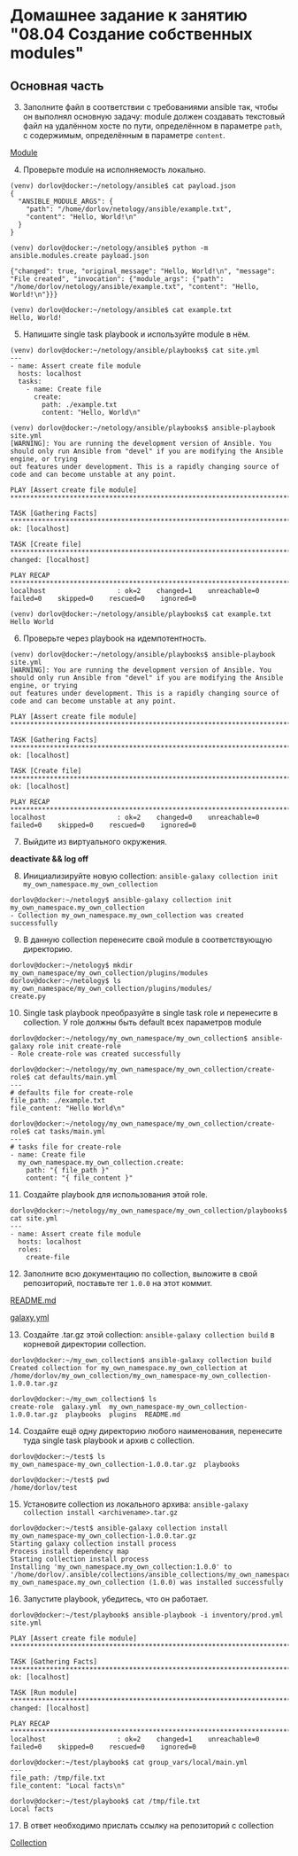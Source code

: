 # Домашнее задание к занятию "08.04 Создание собственных modules"

## Основная часть

3. Заполните файл в соответствии с требованиями ansible так, чтобы он выполнял основную задачу: module должен создавать текстовый файл на удалённом хосте по пути, определённом в параметре `path`, с содержимым, определённым в параметре `content`.

[Module](https://github.com/Borodatko/my_own_collection/blob/5cf916402464b5fb5b0460605d09ee3bbea710bf/plugins/modules/create.py)

4. Проверьте module на исполняемость локально.
```
(venv) dorlov@docker:~/netology/ansible$ cat payload.json
{
  "ANSIBLE_MODULE_ARGS": {
    "path": "/home/dorlov/netology/ansible/example.txt",
    "content": "Hello, World!\n"
  }
}

(venv) dorlov@docker:~/netology/ansible$ python -m ansible.modules.create payload.json

{"changed": true, "original_message": "Hello, World!\n", "message": "File created", "invocation": {"module_args": {"path": "/home/dorlov/netology/ansible/example.txt", "content": "Hello, World!\n"}}}

(venv) dorlov@docker:~/netology/ansible$ cat example.txt
Hello, World!
```

5. Напишите single task playbook и используйте module в нём.
```
(venv) dorlov@docker:~/netology/ansible/playbooks$ cat site.yml
---
- name: Assert create file module
  hosts: localhost
  tasks:
    - name: Create file
      create:
        path: ./example.txt
        content: "Hello, World\n"

(venv) dorlov@docker:~/netology/ansible/playbooks$ ansible-playbook site.yml
[WARNING]: You are running the development version of Ansible. You should only run Ansible from "devel" if you are modifying the Ansible engine, or trying
out features under development. This is a rapidly changing source of code and can become unstable at any point.

PLAY [Assert create file module] *****************************************************************************************************************************

TASK [Gathering Facts] ***************************************************************************************************************************************
ok: [localhost]

TASK [Create file] *******************************************************************************************************************************************
changed: [localhost]

PLAY RECAP ***************************************************************************************************************************************************
localhost                  : ok=2    changed=1    unreachable=0    failed=0    skipped=0    rescued=0    ignored=0

(venv) dorlov@docker:~/netology/ansible/playbooks$ cat example.txt
Hello World
```

6. Проверьте через playbook на идемпотентность.
```
(venv) dorlov@docker:~/netology/ansible/playbooks$ ansible-playbook site.yml
[WARNING]: You are running the development version of Ansible. You should only run Ansible from "devel" if you are modifying the Ansible engine, or trying
out features under development. This is a rapidly changing source of code and can become unstable at any point.

PLAY [Assert create file module] *****************************************************************************************************************************

TASK [Gathering Facts] ***************************************************************************************************************************************
ok: [localhost]

TASK [Create file] *******************************************************************************************************************************************
ok: [localhost]

PLAY RECAP ***************************************************************************************************************************************************
localhost                  : ok=2    changed=0    unreachable=0    failed=0    skipped=0    rescued=0    ignored=0
```

7. Выйдите из виртуального окружения.

**deactivate && log off**

8. Инициализируйте новую collection: `ansible-galaxy collection init my_own_namespace.my_own_collection`
```
dorlov@docker:~/netology$ ansible-galaxy collection init my_own_namespace.my_own_collection
- Collection my_own_namespace.my_own_collection was created successfully
```

9. В данную collection перенесите свой module в соответствующую директорию.
```
dorlov@docker:~/netology$ mkdir my_own_namespace/my_own_collection/plugins/modules
dorlov@docker:~/netology$ ls my_own_namespace/my_own_collection/plugins/modules/
create.py
```

10. Single task playbook преобразуйте в single task role и перенесите в collection. У role должны быть default всех параметров module
```
dorlov@docker:~/netology/my_own_namespace/my_own_collection$ ansible-galaxy role init create-role
- Role create-role was created successfully

dorlov@docker:~/netology/my_own_namespace/my_own_collection/create-role$ cat defaults/main.yml
---
# defaults file for create-role
file_path: ./example.txt
file_content: "Hello World\n"

dorlov@docker:~/netology/my_own_namespace/my_own_collection/create-role$ cat tasks/main.yml
---
# tasks file for create-role
- name: Create file
  my_own_namespace.my_own_collection.create:
    path: "{ file_path }"
    content: "{ file_content }"
```

11. Создайте playbook для использования этой role.
```
dorlov@docker:~/netology/my_own_namespace/my_own_collection/playbooks$ cat site.yml
---
- name: Assert create file module
  hosts: localhost
  roles:
    create-file
```

12. Заполните всю документацию по collection, выложите в свой репозиторий, поставьте тег `1.0.0` на этот коммит.

[README.md](https://github.com/Borodatko/my_own_collection/blob/5cf916402464b5fb5b0460605d09ee3bbea710bf/README.md)

[galaxy.yml](https://github.com/Borodatko/my_own_collection/blob/5cf916402464b5fb5b0460605d09ee3bbea710bf/galaxy.yml)

13. Создайте .tar.gz этой collection: `ansible-galaxy collection build` в корневой директории collection.
```
dorlov@docker:~/my_own_collection$ ansible-galaxy collection build
Created collection for my_own_namespace.my_own_collection at /home/dorlov/my_own_collection/my_own_namespace-my_own_collection-1.0.0.tar.gz

dorlov@docker:~/my_own_collection$ ls
create-role  galaxy.yml  my_own_namespace-my_own_collection-1.0.0.tar.gz  playbooks  plugins  README.md
```

14. Создайте ещё одну директорию любого наименования, перенесите туда single task playbook и архив c collection.
```
dorlov@docker:~/test$ ls
my_own_namespace-my_own_collection-1.0.0.tar.gz  playbooks

dorlov@docker:~/test$ pwd
/home/dorlov/test
```

15. Установите collection из локального архива: `ansible-galaxy collection install <archivename>.tar.gz`
```
dorlov@docker:~/test$ ansible-galaxy collection install my_own_namespace-my_own_collection-1.0.0.tar.gz
Starting galaxy collection install process
Process install dependency map
Starting collection install process
Installing 'my_own_namespace.my_own_collection:1.0.0' to '/home/dorlov/.ansible/collections/ansible_collections/my_own_namespace/my_own_collection'
my_own_namespace.my_own_collection (1.0.0) was installed successfully
```

16. Запустите playbook, убедитесь, что он работает.
```
dorlov@docker:~/test/playbook$ ansible-playbook -i inventory/prod.yml site.yml

PLAY [Assert create file module] *****************************************************************************************************************************

TASK [Gathering Facts] ***************************************************************************************************************************************
ok: [localhost]

TASK [Run module] ********************************************************************************************************************************************
changed: [localhost]

PLAY RECAP ***************************************************************************************************************************************************
localhost                  : ok=2    changed=1    unreachable=0    failed=0    skipped=0    rescued=0    ignored=0

dorlov@docker:~/test/playbook$ cat group_vars/local/main.yml
---
file_path: /tmp/file.txt
file_content: "Local facts\n"

dorlov@docker:~/test/playbook$ cat /tmp/file.txt
Local facts
```

17. В ответ необходимо прислать ссылку на репозиторий с collection

[Collection](https://github.com/Borodatko/my_own_collection.git)
